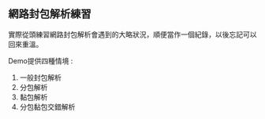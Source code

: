 ## 網路封包解析練習

實際從頭練習網路封包解析會遇到的大略狀況，順便當作一個紀錄，以後忘記可以回來重溫。

Demo提供四種情境 :
1. 一般封包解析
2. 分包解析
3. 黏包解析
4. 分包黏包交錯解析
